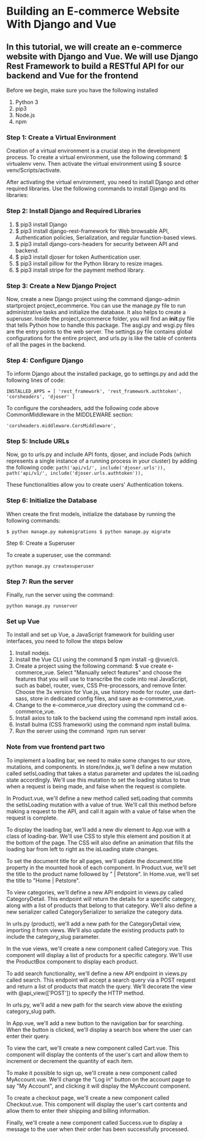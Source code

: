 # Building an E-commerce Website With Django and Vue

## In this tutorial, we will create an e-commerce website with Django and Vue. We will use Django Rest Framework to build a RESTful API for our backend and Vue for the frontend

Before we begin, make sure you have the following installed

1. Python 3
2. pip3
3. Node.js
4. npm

### Step 1: Create a Virtual Environment

Creation of a virtual environment is a crucial step in the development process. To create a virtual environment, use the following command: $ virtualenv venv. Then activate the virtual environment using $ source venv/Scripts/activate.

After activating the virtual environment, you need to install Django and other required libraries. Use the following commands to install Django and its libraries:

### Step 2: Install Django and Required Libraries

1. $ pip3 install Django
2. $ pip3 install django-rest-framework for Web browsable API, Authentication policies, Serialization, and regular function-based views.
3. $ pip3 install django-cors-headers for security between API and backend.
4. $ pip3 install djoser for token Authentication user.
5. $ pip3 install pillow for the Python library to resize images.
6. $ pip3 install stripe for the payment method library.

### Step 3: Create a New Django Project

Now, create a new Django project using the command django-admin startproject project_ecommerce. You can use the manage.py file to run administrative tasks and initialize the database. It also helps to create a superuser. Inside the project_ecommerce folder, you will find an __init__.py file that tells Python how to handle this package. The asgi.py and wsgi.py files are the entry points to the web server. The settings.py file contains global configurations for the entire project, and urls.py is like the table of contents of all the pages in the backend.

### Step 4: Configure Django

To inform Django about the installed package, go to settings.py and add the following lines of code:

`INSTALLED_APPS = [
'rest_framework', 'rest_framework.authtoken', 'corsheaders', 'djoser'
]`

To configure the corsheaders, add the following code above CommonMiddleware in the MIDDLEWARE section:

`'corsheaders.middleware.CorsMiddleware',`

### Step 5: Include URLs

Now, go to urls.py and include API fonts, djoser, and include Pods (which represents a single instance of a running process in your cluster) by adding the following code:
`path('api/v1/', include('djoser.urls')), path('api/v1/', include('djoser.urls.authtoken')),`

These functionalities allow you to create users' Authentication tokens.

### Step 6: Initialize the Database

When create the first models, initialize the database by running the following commands:

`$ python manage.py makemigrations $ python manage.py migrate`

Step 6: Create a Superuser

To create a superuser, use the command:

`python manage.py createsuperuser`

### Step 7: Run the server

Finally, run the server using the command:

`python manage.py runserver`

### Set up Vue

To install and set up Vue, a JavaScript framework for building user interfaces, you need to follow the steps below

1. Install nodejs.
2. Install the Vue CLI using the command $ npm install -g @vue/cli.
3. Create a project using the following command: $ vue create e-commerce_vue. Select "Manually select features" and choose the features that you will use to transcribe the code into real JavaScript, such as babel, router, vuex, CSS Pre-processors, and remove linter. Choose the 3x version for Vue.js, use history mode for router, use dart-sass, store in dedicated config files, and save as e-commerce_vue.
4. Change to the e-commerce_vue directory using the command cd e-commerce_vue.
5. Install axios to talk to the backend using the command npm install axios.
6. Install bulma (CSS framework) using the command npm install bulma.
7. Run the server using the command `npm run server

### Note from vue frontend part two

To implement a loading bar, we need to make some changes to our store, mutations, and components. In store/index.js, we'll define a new mutation called setIsLoading that takes a status parameter and updates the isLoading state accordingly. We'll use this mutation to set the loading status to true when a request is being made, and false when the request is complete.

In Product.vue, we'll define a new method called setLoading that commits the setIsLoading mutation with a value of true. We'll call this method before making a request to the API, and call it again with a value of false when the request is complete.

To display the loading bar, we'll add a new div element to App.vue with a class of loading-bar. We'll use CSS to style this element and position it at the bottom of the page. The CSS will also define an animation that fills the loading bar from left to right as the isLoading state changes.

To set the document title for all pages, we'll update the document.title property in the mounted hook of each component. In Product.vue, we'll set the title to the product name followed by " | Petstore". In Home.vue, we'll set the title to "Home | Petstore".

To view categories, we'll define a new API endpoint in views.py called CategoryDetail. This endpoint will return the details for a specific category, along with a list of products that belong to that category. We'll also define a new serializer called CategorySerializer to serialize the category data.

In urls.py (product), we'll add a new path for the CategoryDetail view, importing it from views. We'll also update the existing products path to include the category_slug parameter.

In the vue views, we'll create a new component called Category.vue. This component will display a list of products for a specific category. We'll use the ProductBox component to display each product.

To add search functionality, we'll define a new API endpoint in views.py called search. This endpoint will accept a search query via a POST request and return a list of products that match the query. We'll decorate the view with @api_view(['POST']) to specify the HTTP method.

In urls.py, we'll add a new path for the search view above the existing category_slug path.

In App.vue, we'll add a new button to the navigation bar for searching. When the button is clicked, we'll display a search box where the user can enter their query.

To view the cart, we'll create a new component called Cart.vue. This component will display the contents of the user's cart and allow them to increment or decrement the quantity of each item.

To make it possible to sign up, we'll create a new component called MyAccount.vue. We'll change the "Log in" button on the account page to say "My Account", and clicking it will display the MyAccount component.

To create a checkout page, we'll create a new component called Checkout.vue. This component will display the user's cart contents and allow them to enter their shipping and billing information.

Finally, we'll create a new component called Success.vue to display a message to the user when their order has been successfully processed.
